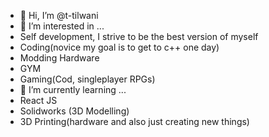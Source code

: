 - 👋 Hi, I’m @t-tilwani
- 👀 I’m interested in ...
- Self development, I strive to be the best version of myself
- Coding(novice my goal is to get to c++ one day)
- Modding Hardware
- GYM 
- Gaming(Cod, singleplayer RPGs)
- 🌱 I’m currently learning ...
- React JS
- Solidworks (3D Modelling)
- 3D Printing(hardware and also just creating new things)


<!---
t-tilwani/t-tilwani is a ✨ special ✨ repository because its `README.md` (this file) appears on your GitHub profile.
You can click the Preview link to take a look at your changes.
--->
